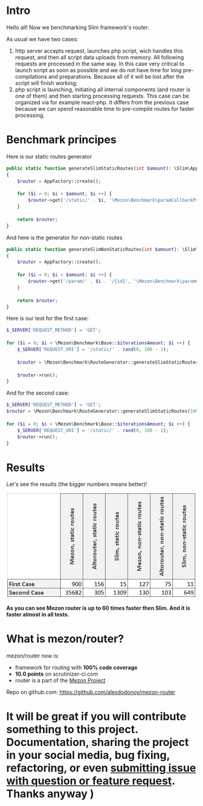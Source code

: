 # Intro

Hello all! Now we benchmarking Slim framework's router.

As usual we have two cases:

1. http server accepts request, launches php script, wich handles this request, and then all script data uploads from memory. All following requests are processed in the same way. In this case very critical to launch script as soon as possible and we do not have time for long pre-compilations and preparations. Because all of it will be lost after the script will finish working;
2. php script is launching, initiating all internal components (and router is one of them) and then starting processing requests. This case can be organized via for example react-php. It differs from the previous case because we can spend reasonable time to pre-compile routes for faster processing.

# Benchmark principes

Here is our static routes generator

```php
public static function generateSlimStaticRoutes(int $amount): \Slim\App
{
    $router = AppFactory::create();

    for ($i = 0; $i < $amount; $i ++) {
        $router->get('/static/' . $i, '\Mezon\Benchmark\paramCallbackPsr7');
    }

    return $router;
}
```

And here is the generator for non-static routes

```php
public static function generateSlimNonStaticRoutes(int $amount): \Slim\App
{
    $router = AppFactory::create();

    for ($i = 0; $i < $amount; $i ++) {
        $router->get('/param/' . $i . '/{id}', '\Mezon\Benchmark\paramCallbackPsr7');
    }

    return $router;
}
```

Here is our test for the first case:

```php
$_SERVER['REQUEST_METHOD'] = 'GET';

for ($i = 0; $i < \Mezon\Benchmark\Base::$iterationsAmount; $i ++) {
    $_SERVER['REQUEST_URI'] = '/static/' . rand(0, 100 - 1);

    $router = \Mezon\Benchmark\RouteGenerator::generateSlimStaticRoutes(1000);

    $router->run();
}
```

And for the second case:

```php
$_SERVER['REQUEST_METHOD'] = 'GET';
$router = \Mezon\Benchmark\RouteGenerator::generateSlimStaticRoutes(1000);

for ($i = 0; $i < \Mezon\Benchmark\Base::$iterationsAmount; $i ++) {
    $_SERVER['REQUEST_URI'] = '/static/' . rand(0, 100 - 1);
    $router->run();
}
```

# Results

Let's see the results (the bigger numbers means better)!

![table](./images/table-slim.png)

**As you can see Mezon router is up to 60 times faster then Slim. And it is faster almost in all tests.**

# What is mezon/router?

mezon/router now is:

- framework for routing with **100% code coverage**
- **10.0 points** on scrutinizer-ci.com
- router is a part of the [Mezon Project](https://github.com/alexdodonov/mezon)

Repo on github.com: https://github.com/alexdodonov/mezon-router

# It will be great if you will contribute something to this project. Documentation, sharing the project in your social media, bug fixing, refactoring, or even **[submitting issue with question or feature request](https://github.com/alexdodonov/mezon-router/issues)**. Thanks anyway )